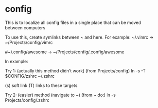 # config
This is to localize all config files in a single place that can be moved between computers


To use this, create symlinks between ~ and here.
For example:
~/.vimrc -> ~/Projects/config/vimrc

#~/.config/awesome -> ~/Projects/config/.config/awesome



ln example:


Try 1: (actually this method didn't work)
(from Projects/config)
ln -s -T $CONFIG/zshrc ~/.zshrc

(s) soft link
(T) links to these targets


Try 2: (easier) method
(navigate to ~)
(from ~ do:)
ln -s Projects/config/.zshrc
